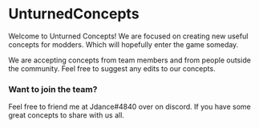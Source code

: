 # UnturnedConcepts

Welcome to Unturned Concepts! We are focused on creating new useful concepts for modders. Which will hopefully enter the game someday.

We are accepting concepts from team members and from people outside the community. Feel free to suggest any edits to our concepts.

### Want to join the team?

Feel free to friend me at Jdance#4840 over on discord. If you have some great concepts to share with us all.
